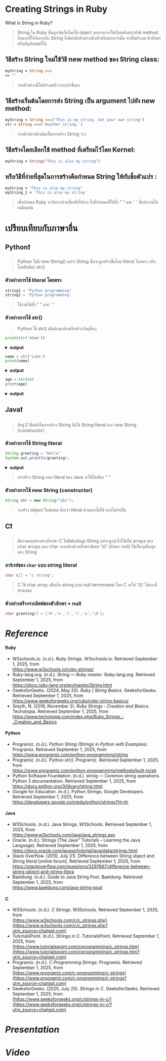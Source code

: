 #  Creating Strings in Ruby
What is String in Ruby?
>String ใน Ruby นั้นถูกจัดเก็บโดยใช้ object นอกจากจะใช้เก็บสตริงแล้วยังมี method อีกมากที่ใช้จัดการกับ String ซึ่งมีลำดับอักขระหนึ่งตัวหรือมากกว่านั้น จะเป็นตัวเลข ตัวอักษร หรือสัญลักษณ์ก็ได้
> 
## วิธีสร้าง String ใหม่ใช้วิธี new method ของ String class:
 ```ruby
myString = String.new
=> ""
```
>จากตัวอย่างนี้ได้สร้างสตริงว่างเปล่าขึ้นมา
## วิธีสร้างเริ่มต้นโดยการส่ง String เป็น argument ไปยัง new method:
 ```ruby
myString = String.new("This is my string. Get your own string")
str = String.new('Another string.')
```
>จากตัวอย่างข้างต้นเป็นการสร้าง String ว่าง
## วิธีสร้างโดยเลือกใช้ method ที่เตรียมไว้โดย Kernel:
 ```ruby
myString = String("This is also my string")
```
## หรือวิธีที่ง่ายที่สุดในการสร้างคือกำหนด String ให้กับชื่อตัวแปร :
 ```ruby
myString = "This is also my string"
myString_1 = 'This is also my string'
```
>เมื่อกำหนด Ruby จะจัดการส่วนที่เหลือให้เอง ซึ่งที่กำหนดที่ใช้ทั้ง " " และ ' ' นั้นทำงานได้เหมือนกัน
#  เปรียบเทียบกับภาษาอื่น
## Python❗
>Python ไม่มี new String()  แต่ว่า String นั้นจะถูกสร้างขึ้นโดย literal โดยตรง หรือโดยฟังชันก์ str()
### ตัวอย่างการใช้ literal โดยตรง
```python
string1 = "Python programming"
string2 = 'Python programming'
```
>ใช้งานได้ทั้ง " " และ ' '
### ตัวอย่างการใช้ str()
>Python ใช้ str() เมื่อต้องแปลงหรือสร้างวัตถุอื่นๆ
```python
print(str('Adam'))
```
<details close>
   <summary><b>output</b></summary>
 <pre>
  Adam
 </pre>
</details>

```python
name = str('Luke')
print(name)
```
<details close>
   <summary><b>output</b></summary>
 <pre>
Luke
 </pre>
</details>

```python
age = str(40)
print(age)
```
<details close>
   <summary><b>output</b></summary>
 <pre>
40
 </pre>
</details>

## Java❗
>มีอยู่２วิธีหลักในการสร้าง String คือใช้ String literal และ new String (constructor)
### ตัวอย่างการใช้ String literal
```java
String greeting = "Hello"
System.out.println(greeting);
```
<details close>
   <summary><b>output</b></summary>
 <pre>
  Hello
 </pre>
</details>

>การสร้าง String แบบ literal ของ Java จะใช้ได้เพียง " "
### ตัวอย่างการใช้ new String (constructor)
```java
String str = new String("abc");
```
>จะสร้าง object  ใหม่เสมอ ช้ากว่า literal ส่วนมากไม่ใช้ หากไม่จำเป็น

## C❗
>มีความแตกต่างตรงที่ภาษา C ไม่มีชนิดข้อมูล String แต่จะถูกนำไปใช้เป็น arrays ของ char
>arrays ของ char จะลงท้ายด้วยอักขระพิเศษ '\0' (อักขระ null) ใช้เป็นจุดสิ้นสุดของ String
### อาร์เรย์ของ `char` แบบ string literal
```c
char c[] = "c string";
```
>C ใช้ char array เพื่อเก็บ string แบบ null-terminated โดย C จะใส่  '\0'  ให้เองที่ท้ายเสมอ

### ตัวอย่างสร้างจากลิสต์ของตัวอักษร + null
```c
char greeting[] = {'H','e','l','l','o','\0'};
```

# *Reference*
#### Ruby
- W3schools.io. (n.d.). *Ruby Strings*. W3schools.io. Retrieved September 1, 2025, from<br>
https://www.w3schools.io/ruby-strings/
- Ruby-lang.org. (n.d.). *String — Ruby master*. Ruby-lang.org. Retrieved September 1, 2025, from<br>
https://docs.ruby-lang.org/en/master/String.html
- GeeksforGeeks. (2024, May 20). *Ruby | String Basics*. GeeksforGeeks. Retrieved September 1, 2025, from<br>
https://www.geeksforgeeks.org/ruby/ruby-string-basics/
- Smyth, N. (2016, November 2). *Ruby Strings - Creation and Basics*. Techotopia. Retrieved September 1, 2025, from<br>
https://www.techotopia.com/index.php/Ruby_Strings_-_Creation_and_Basics

#### Python
- Programiz. (n.d.). _Python String (Strings in Python with Examples)_. Programiz. Retrieved September 1, 2025, from <br>
https://www.programiz.com/python-programming/string
- Programiz. (n.d.). Python str(). Programiz. Retrieved September 1, 2025, from <br>
https://www.programiz.com/python-programming/methods/built-in/str
- Python Software Foundation. (n.d.). string — Common string operations. Python 3 documentation. Retrieved September 1, 2025, from<br>
https://docs.python.org/3/library/string.html
- Google for Education. (n.d.). Python Strings. Google Developers. Retrieved September 1, 2025, from<br>
https://developers.google.com/edu/python/strings?hl=th

#### Java
- W3Schools. (n.d.). Java Strings. W3Schools. Retrieved September 1, 2025, from<br>
https://www.w3schools.com/java/java_strings.asp
- Oracle. (n.d.). Strings (The Java™ Tutorials – Learning the Java Language). Retrieved September 1, 2025, from<br>
https://docs.oracle.com/javase/tutorial/java/data/strings.html
- Stack Overflow. (2010, July 21). Difference between String object and String literal [online forum]. Retrieved September 1, 2025, from<br>
https://stackoverflow.com/questions/3297867/difference-between-string-object-and-string-litera
- Baeldung. (n.d.). Guide to Java String Pool. Baeldung. Retrieved September 1, 2025, from<br>
https://www.baeldung.com/java-string-pool

#### C
- W3Schools. (n.d.). _C Strings_. W3Schools. Retrieved September 1, 2025, from <br>[https://www.w3schools.com/c/c_strings.php](https://www.w3schools.com/c/c_strings.php?utm_source=chatgpt.com)
- TutorialsPoint. (n.d.). _Strings in C_. TutorialsPoint. Retrieved September 1, 2025, from <br>[https://www.tutorialspoint.com/cprogramming/c_strings.htm](https://www.tutorialspoint.com/cprogramming/c_strings.htm?utm_source=chatgpt.com)
- Programiz. (n.d.). _C Programming Strings_. Programiz. Retrieved September 1, 2025, from <br>[https://www.programiz.com/c-programming/c-strings](https://www.programiz.com/c-programming/c-strings?utm_source=chatgpt.com)
- GeeksforGeeks. (2025, July 25). _Strings in C_. GeeksforGeeks. Retrieved September 1, 2025, from<br> [https://www.geeksforgeeks.org/c/strings-in-c/](https://www.geeksforgeeks.org/c/strings-in-c/?utm_source=chatgpt.com)

# *Presentation*
# *Video*
